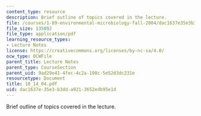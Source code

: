 ```yaml
---
content_type: resource
description: Brief outline of topics covered in the lecture.
file: /courses/1-89-environmental-microbiology-fall-2004/dac1637e35e3b3dda9213652edb95e1d_10_14_04.pdf
file_size: 135092
file_type: application/pdf
learning_resource_types:
- Lecture Notes
license: https://creativecommons.org/licenses/by-nc-sa/4.0/
ocw_type: OCWFile
parent_title: Lecture Notes
parent_type: CourseSection
parent_uid: 9ad29e41-4fec-4c2a-198c-5e52d3dc231e
resourcetype: Document
title: 10_14_04.pdf
uid: dac1637e-35e3-b3dd-a921-3652edb95e1d
---
```

Brief outline of topics covered in the lecture.
